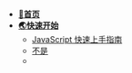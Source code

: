 * [**:large_orange_diamond:首页**](/)
* [**:earth_asia:快速开始**](Start/README)
  * [JavaScript 快速上手指南](Start/Js_QS)
  * [不是]()
  * 

